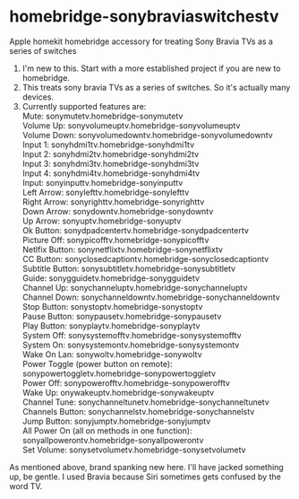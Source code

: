 # homebridge-sonybraviaswitchestv
Apple homekit homebridge accessory for treating Sony Bravia TVs as a series of switches

1. I'm new to this.  Start with a more established project if you are new to homebridge.
2. This treats sony bravia TVs as a series of switches.  So it's actually many devices.
3. Currently supported features are: <br>
Mute: sonymutetv.homebridge-sonymutetv <br>
Volume Up: sonyvolumeuptv.homebridge-sonyvolumeuptv <br>
Volume Down: sonyvolumedowntv.homebridge-sonyvolumedowntv <br>
Input 1: sonyhdmi1tv.homebridge-sonyhdmi1tv <br>
Input 2: sonyhdmi2tv.homebridge-sonyhdmi2tv <br>
Input 3: sonyhdmi3tv.homebridge-sonyhdmi3tv <br>
Input 4: sonyhdmi4tv.homebridge-sonyhdmi4tv <br>
Input: sonyinputtv.homebridge-sonyinputtv <br>
Left Arrow: sonylefttv.homebridge-sonylefttv <br>
Right Arrow: sonyrighttv.homebridge-sonyrighttv <br>
Down Arrow: sonydowntv.homebridge-sonydowntv <br>
Up Arrow: sonyuptv.homebridge-sonyuptv <br>
Ok Button: sonydpadcentertv.homebridge-sonydpadcentertv <br>
Picture Off: sonypicofftv.homebridge-sonypicofftv <br>
Netlfix Button: sonynetflixtv.homebridge-sonynetflixtv <br>
CC Button: sonyclosedcaptiontv.homebridge-sonyclosedcaptiontv <br>
Subtitle Button: sonysubtitletv.homebridge-sonysubtitletv <br>
Guide: sonygguidetv.homebridge-sonygguidetv <br>
Channel Up: sonychanneluptv.homebridge-sonychanneluptv <br>
Channel Down: sonychanneldowntv.homebridge-sonychanneldowntv <br>
Stop Button: sonystoptv.homebridge-sonystoptv <br>
Pause Button: sonypausetv.homebridge-sonypausetv <br>
Play Button: sonyplaytv.homebridge-sonyplaytv <br>
System Off: sonysystemofftv.homebridge-sonysystemofftv <br>
System On: sonysystemontv.homebridge-sonysystemontv <br>
Wake On Lan: sonywoltv.homebridge-sonywoltv <br>
Power Toggle (power button on remote): sonypowertoggletv.homebridge-sonypowertoggletv <br>
Power Off: sonypowerofftv.homebridge-sonypowerofftv <br>
Wake Up: onywakeuptv.homebridge-sonywakeuptv <br>
Channel Tune: sonychanneltunetv.homebridge-sonychanneltunetv <br>
Channels Button: sonychannelstv.homebridge-sonychannelstv <br>
Jump Button: sonyjumptv.homebridge-sonyjumptv <br>
All Power On (all on methods in one function): sonyallpowerontv.homebridge-sonyallpowerontv <br>
Set Volume: sonysetvolumetv.homebridge-sonysetvolumetv <br>

As mentioned above, brand spanking new here.  I'll have jacked something up, be gentle.
I used Bravia because Siri sometimes gets confused by the word TV.






